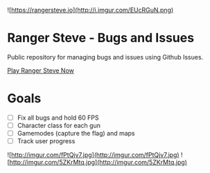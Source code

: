 ![https://rangersteve.io](http://i.imgur.com/EUcRGuN.png)

# Ranger Steve - Bugs and Issues

Public repository for managing bugs and issues using Github Issues.

[Play Ranger Steve Now](https://rangersteve.io)

# Goals

- [ ] Fix all bugs and hold 60 FPS
- [ ] Character class for each gun
- [ ] Gamemodes (capture the flag) and maps
- [ ] Track user progress

![http://imgur.com/fPtQjv7.jpg](http://imgur.com/fPtQjv7.jpg)
![http://imgur.com/5ZKrMtq.jpg](http://imgur.com/5ZKrMtq.jpg)
